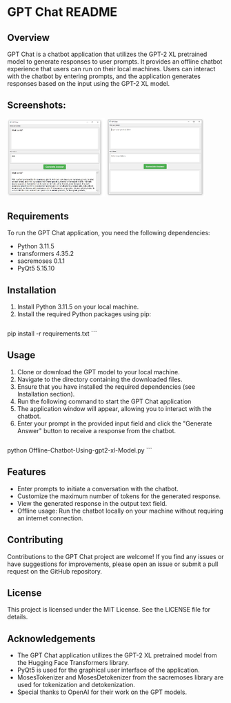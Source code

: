 # GPT Chat README

## Overview
GPT Chat is a chatbot application that utilizes the GPT-2 XL pretrained model to generate responses to user prompts. It provides an offline chatbot experience that users can run on their local machines. Users can interact with the chatbot by entering prompts, and the application generates responses based on the input using the GPT-2 XL model.

## Screenshots:
<div>
<img src="Screenshot1.JPG" alt="Screenshot 1" style="width: 45%;">
<img src="Screenshot2.JPG" alt="Screenshot 2" style="width: 45%;">
</div>


## Requirements
To run the GPT Chat application, you need the following dependencies:
- Python 3.11.5
- transformers 4.35.2
- sacremoses 0.1.1
- PyQt5 5.15.10

## Installation
1. Install Python 3.11.5 on your local machine.
2. Install the required Python packages using pip:
    ```
pip install -r requirements.txt
    ```
## Usage
1. Clone or download the GPT model to your local machine.
2. Navigate to the directory containing the downloaded files.
3. Ensure that you have installed the required dependencies (see Installation section).
4. Run the following command to start the GPT Chat application
5. The application window will appear, allowing you to interact with the chatbot.
6. Enter your prompt in the provided input field and click the "Generate Answer" button to receive a response from the chatbot.
    ```
python Offline-Chatbot-Using-gpt2-xl-Model.py
    ```
## Features
- Enter prompts to initiate a conversation with the chatbot.
- Customize the maximum number of tokens for the generated response.
- View the generated response in the output text field.
- Offline usage: Run the chatbot locally on your machine without requiring an internet connection.

## Contributing
Contributions to the GPT Chat project are welcome! If you find any issues or have suggestions for improvements, please open an issue or submit a pull request on the GitHub repository.

## License
This project is licensed under the MIT License. See the LICENSE file for details.

## Acknowledgements
- The GPT Chat application utilizes the GPT-2 XL pretrained model from the Hugging Face Transformers library.
- PyQt5 is used for the graphical user interface of the application.
- MosesTokenizer and MosesDetokenizer from the sacremoses library are used for tokenization and detokenization.
- Special thanks to OpenAI for their work on the GPT models.


